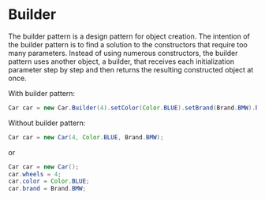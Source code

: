 # Builder

The builder pattern is a design pattern for object creation. The intention of the builder pattern is to find a solution to the constructors that require too many parameters. Instead of using numerous constructors, the builder pattern uses another object, a builder, that receives each initialization parameter step by step and then returns the resulting constructed object at once.

With builder pattern:

```java
Car car = new Car.Builder(4).setColor(Color.BLUE).setBrand(Brand.BMW).build();
```

Without builder pattern:

```java
Car car = new Car(4, Color.BLUE, Brand.BMW);
```

or

```java
Car car = new Car();
car.wheels = 4;
car.color = Color.BLUE;
car.brand = Brand.BMW;
```

